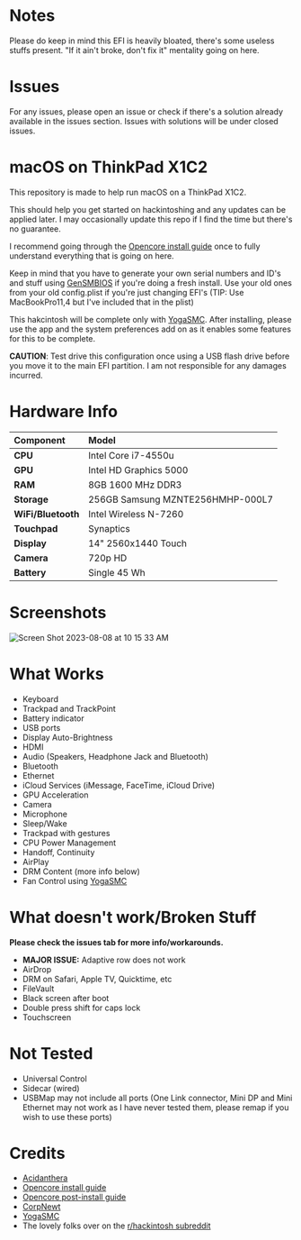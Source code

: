 # Notes
Please do keep in mind this EFI is heavily bloated, there's some useless stuffs present. "If it ain't broke, don't fix it" mentality going on here.

# Issues
For any issues, please open an issue or check if there's a solution already available in the issues section. Issues with solutions will be under closed issues. 

# macOS on ThinkPad X1C2
This repository is made to help run macOS on a ThinkPad X1C2.

This should help you get started on hackintoshing and any updates can be applied later. I may occasionally update this repo if I find the time but there's no guarantee.

I recommend going through the [Opencore install guide](https://dortania.github.io/OpenCore-Install-Guide/) once to fully understand everything that is going on here.

Keep in mind that you have to generate your own serial numbers and ID's and stuff using [GenSMBIOS](https://github.com/corpnewt/GenSMBIOS) if you're doing a fresh install. Use your old ones from your old config.plist if you're just changing EFI's (TIP: Use MacBookPro11,4 but I've included that in the plist)

This hakcintosh will be complete only with [YogaSMC](https://github.com/zhen-zen/YogaSMC). After installing, please use the app and the system preferences add on as it enables some features for this to be complete.

**CAUTION**: Test drive this configuration once using a USB flash drive before you move it to the main EFI partition. I am not responsible for any damages incurred.

# Hardware Info

|**Component**|**Model**|
|:-|:-|
|**CPU**|Intel Core i7-4550u|
|**GPU**|Intel HD Graphics 5000|
|**RAM**|8GB 1600 MHz DDR3|
|**Storage**|256GB Samsung MZNTE256HMHP-000L7|
|**WiFi/Bluetooth**|Intel Wireless N-7260|
|**Touchpad**|Synaptics|
|**Display**| 14" 2560x1440 Touch|
|**Camera**| 720p HD|
|**Battery**| Single 45 Wh|

# Screenshots

![Screen Shot 2023-08-08 at 10 15 33 AM](https://github.com/Krissh-C/X1C2-macOS/assets/117280851/746ce51d-fcb7-4680-b949-4247e6bbc3ae)

# What Works
- Keyboard
- Trackpad and TrackPoint
- Battery indicator
- USB ports
- Display Auto-Brightness
- HDMI
- Audio (Speakers, Headphone Jack and Bluetooth)
- Bluetooth
- Ethernet
- iCloud Services (iMessage, FaceTime, iCloud Drive)
- GPU Acceleration
- Camera
- Microphone
- Sleep/Wake
- Trackpad with gestures
- CPU Power Management
- Handoff, Continuity
- AirPlay
- DRM Content (more info below)
- Fan Control using [YogaSMC](https://github.com/zhen-zen/YogaSMC)

# What doesn't work/Broken Stuff
**Please check the issues tab for more info/workarounds.**
- **MAJOR ISSUE:** Adaptive row does not work
- AirDrop
- DRM on Safari, Apple TV, Quicktime, etc
- FileVault
- Black screen after boot
- Double press shift for caps lock
- Touchscreen 

# Not Tested
- Universal Control
- Sidecar (wired)
- USBMap may not include all ports (One Link connector, Mini DP and Mini Ethernet may not work as I have never tested them, please remap if you wish to use these ports)

# Credits
- [Acidanthera](https://github.com/acidanthera)
- [Opencore install guide](https://dortania.github.io/OpenCore-Install-Guide/)
- [Opencore post-install guide](https://dortania.github.io/OpenCore-Post-Install/)
- [CorpNewt](https://github.com/corpnewt)
- [YogaSMC](https://github.com/zhen-zen/YogaSMC)
- The lovely folks over on the [r/hackintosh subreddit](https://www.reddit.com/r/hackintosh/)
